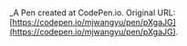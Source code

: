 # 
 _A Pen created at CodePen.io. Original URL: [https://codepen.io/mjwangyu/pen/pXgaJG](https://codepen.io/mjwangyu/pen/pXgaJG).

 